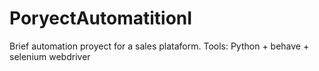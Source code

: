 # PoryectAutomatitionI

Brief automation proyect for a sales plataform.
Tools: Python + behave + selenium webdriver
